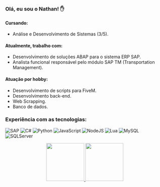 ### Olá, eu sou o Nathan! ✋

#### Cursando:
* Análise e Desenvolvimento de Sistemas (3/5).

#### Atualmente, trabalho com:
* Desenvolvimento de soluções ABAP para o sistema ERP SAP.
* Analista funcional responsável pelo módulo SAP TM (Transportation Management).

#### Atuação por hobby:
* Desenvolvimento de scripts para FiveM.
* Desenvolvimento back-end.
* Web Scrapping.
* Banco de dados.

### Experiência com as tecnologias:
![SAP](https://img.shields.io/badge/SAP-0FAAFF?style=for-the-badge&logo=sap&logoColor=white)
![C#](https://img.shields.io/badge/C%23-239120?style=for-the-badge&logo=c-sharp&logoColor=white)
![Python](https://img.shields.io/badge/Python-3776AB?style=for-the-badge&logo=python&logoColor=white)
![JavaScript](https://img.shields.io/badge/JavaScript-F7DF1E?style=for-the-badge&logo=javascript&logoColor=black)
![NodeJS](https://img.shields.io/badge/Node.js-43853D?style=for-the-badge&logo=node.js&logoColor=white)
![Lua](https://img.shields.io/badge/Lua-2C2D72?style=for-the-badge&logo=lua&logoColor=white)
![MySQL](https://img.shields.io/badge/MySQL-00000F?style=for-the-badge&logo=mysql&logoColor=white)
![SQLServer](https://img.shields.io/badge/Microsoft_SQL_Server-CC2927?style=for-the-badge&logo=microsoft-sql-server&logoColor=white)


<div align="center">
  <a href="https://github.com/nathancarmo">
  <img height="120em" src="https://github-readme-stats.vercel.app/api?username=nathancarmo&show_icons=true&theme=dark&include_all_commits=true&count_private=true"/>
  <img height="120em" src="https://github-readme-stats.vercel.app/api/top-langs/?username=nathancarmo&layout=compact&langs_count=7&theme=dark"/>
</div>
